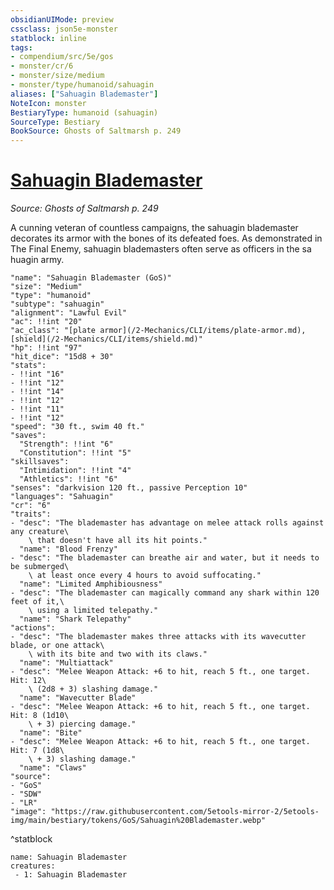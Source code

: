```yaml
---
obsidianUIMode: preview
cssclass: json5e-monster
statblock: inline
tags:
- compendium/src/5e/gos
- monster/cr/6
- monster/size/medium
- monster/type/humanoid/sahuagin
aliases: ["Sahuagin Blademaster"]
NoteIcon: monster
BestiaryType: humanoid (sahuagin)
SourceType: Bestiary
BookSource: Ghosts of Saltmarsh p. 249
---
```

# [Sahuagin Blademaster](2-Mechanics/CLI/bestiary/humanoid/sahuagin-blademaster-gos.md)
*Source: Ghosts of Saltmarsh p. 249*  

A cunning veteran of countless campaigns, the sahuagin blademaster decorates its armor with the bones of its defeated foes. As demonstrated in The Final Enemy, sahuagin blademasters often serve as officers in the sa huagin army.

```statblock
"name": "Sahuagin Blademaster (GoS)"
"size": "Medium"
"type": "humanoid"
"subtype": "sahuagin"
"alignment": "Lawful Evil"
"ac": !!int "20"
"ac_class": "[plate armor](/2-Mechanics/CLI/items/plate-armor.md), [shield](/2-Mechanics/CLI/items/shield.md)"
"hp": !!int "97"
"hit_dice": "15d8 + 30"
"stats":
- !!int "16"
- !!int "12"
- !!int "14"
- !!int "12"
- !!int "11"
- !!int "12"
"speed": "30 ft., swim 40 ft."
"saves":
  "Strength": !!int "6"
  "Constitution": !!int "5"
"skillsaves":
  "Intimidation": !!int "4"
  "Athletics": !!int "6"
"senses": "darkvision 120 ft., passive Perception 10"
"languages": "Sahuagin"
"cr": "6"
"traits":
- "desc": "The blademaster has advantage on melee attack rolls against any creature\
    \ that doesn't have all its hit points."
  "name": "Blood Frenzy"
- "desc": "The blademaster can breathe air and water, but it needs to be submerged\
    \ at least once every 4 hours to avoid suffocating."
  "name": "Limited Amphibiousness"
- "desc": "The blademaster can magically command any shark within 120 feet of it,\
    \ using a limited telepathy."
  "name": "Shark Telepathy"
"actions":
- "desc": "The blademaster makes three attacks with its wavecutter blade, or one attack\
    \ with its bite and two with its claws."
  "name": "Multiattack"
- "desc": "Melee Weapon Attack: +6 to hit, reach 5 ft., one target. Hit: 12\
    \ (2d8 + 3) slashing damage."
  "name": "Wavecutter Blade"
- "desc": "Melee Weapon Attack: +6 to hit, reach 5 ft., one target. Hit: 8 (1d10\
    \ + 3) piercing damage."
  "name": "Bite"
- "desc": "Melee Weapon Attack: +6 to hit, reach 5 ft., one target. Hit: 7 (1d8\
    \ + 3) slashing damage."
  "name": "Claws"
"source":
- "GoS"
- "SDW"
- "LR"
"image": "https://raw.githubusercontent.com/5etools-mirror-2/5etools-img/main/bestiary/tokens/GoS/Sahuagin%20Blademaster.webp"
```
^statblock

```encounter-table
name: Sahuagin Blademaster
creatures:
 - 1: Sahuagin Blademaster
```